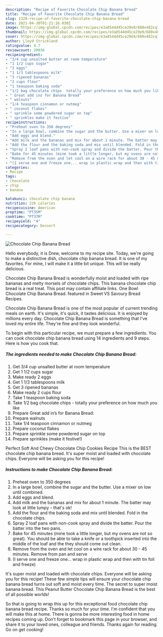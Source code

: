 ```yaml
---
description: "Recipe of Favorite Chocolate Chip Banana Bread"
title: "Recipe of Favorite Chocolate Chip Banana Bread"
slug: 1328-recipe-of-favorite-chocolate-chip-banana-bread
date: 2021-04-30T01:21:16.030Z
image: https://img-global.cpcdn.com/recipes/e3a8544d45ce29e9/680x482cq70/chocolate-chip-banana-bread-recipe-main-photo.jpg
thumbnail: https://img-global.cpcdn.com/recipes/e3a8544d45ce29e9/680x482cq70/chocolate-chip-banana-bread-recipe-main-photo.jpg
cover: https://img-global.cpcdn.com/recipes/e3a8544d45ce29e9/680x482cq70/chocolate-chip-banana-bread-recipe-main-photo.jpg
author: Lloyd Strickland
ratingvalue: 4.7
reviewcount: 20036
recipeingredient:
- "3/4 cup unsalted butter at room temperature"
- "1 1/2 cups sugar"
- "2 eggs"
- "1 1/3 tablespoons milk"
- "3 ripened bananas"
- "2 cups flour"
- "1 teaspoon baking soda"
- "1/2 bag chocolate chips  totally your preference on how much you like"
- " Great add ins for Banana Bread"
- " walnuts"
- "1/4 teaspoon cinnamon or nutmeg"
- " coconut flakes"
- " sprinkle some powdered sugar on top"
- " sprinkles make it festive"
recipeinstructions:
- "Preheat oven to 350 degrees"
- "In a large bowl, combine the sugar and the butter. Use a mixer on low until combined."
- "Add eggs and blend."
- "Add milk and the bananas and mix for about 1 minute. The batter may look at little lumpy - that&#39;s ok!"
- "Add the flour and the baking soda and mix until blended. Fold in the chocolate chips."
- "Spray 2 loaf pans with non-cook spray and divide the batter. Pour the batter into the two pans."
- "Bake for 45 minutes (mine took a little longer, but my ovens are not so great). You should be able to take a knife or a toothpick inserted into the middle of the loaf and the they should come out clean."
- "Remove from the oven and let cool on a wire rack for about 30 - 45 minutes. Remove from pan and serve"
- "(I serve one and freeze one... wrap in plastic wrap and then with tin foil and freeze)"
categories:
- Recipe
tags:
- chocolate
- chip
- banana

katakunci: chocolate chip banana 
nutrition: 226 calories
recipecuisine: American
preptime: "PT35M"
cooktime: "PT37M"
recipeyield: "4"
recipecategory: Dessert

---
```



![Chocolate Chip Banana Bread](https://img-global.cpcdn.com/recipes/e3a8544d45ce29e9/680x482cq70/chocolate-chip-banana-bread-recipe-main-photo.jpg)

Hello everybody, it is Drew, welcome to my recipe site. Today, we're going to make a distinctive dish, chocolate chip banana bread. It is one of my favorites. For mine, I will make it a little bit unique. This will be really delicious.

Chocolate Chip Banana Bread is wonderfully moist and loaded with ripe bananas and melty morsels of chocolate chips. This banana chocolate chip bread is a real treat. This post may contain affiliate links. One Bowl Chocolate Chip Banana Bread. featured in Sweet VS Savoury Bread Recipes.

Chocolate Chip Banana Bread is one of the most popular of current trending meals on earth. It's simple, it's quick, it tastes delicious. It is enjoyed by millions every day. Chocolate Chip Banana Bread is something that I've loved my entire life. They're fine and they look wonderful.


To begin with this particular recipe, we must prepare a few ingredients. You can cook chocolate chip banana bread using 14 ingredients and 9 steps. Here is how you cook that.

<!--inarticleads1-->

##### The ingredients needed to make Chocolate Chip Banana Bread:

1. Get 3/4 cup unsalted butter at room temperature
1. Get 1 1/2 cups sugar
1. Make ready 2 eggs
1. Get 1 1/3 tablespoons milk
1. Get 3 ripened bananas
1. Make ready 2 cups flour
1. Take 1 teaspoon baking soda
1. Take 1/2 bag chocolate chips - totally your preference on how much you like
1. Prepare  Great add in’s for Banana Bread:
1. Prepare  walnuts
1. Take 1/4 teaspoon cinnamon or nutmeg
1. Prepare  coconut flakes
1. Prepare  sprinkle some powdered sugar on top
1. Prepare  sprinkles (make it festive!)


Perfect Soft And Chewy Chocolate Chip Cookies Recipe This is the BEST chocolate chip banana bread. It&#39;s super moist and loaded with chocolate chips. Everyone will be asking you for this recipe! 

<!--inarticleads2-->

##### Instructions to make Chocolate Chip Banana Bread:

1. Preheat oven to 350 degrees
1. In a large bowl, combine the sugar and the butter. Use a mixer on low until combined.
1. Add eggs and blend.
1. Add milk and the bananas and mix for about 1 minute. The batter may look at little lumpy - that&#39;s ok!
1. Add the flour and the baking soda and mix until blended. Fold in the chocolate chips.
1. Spray 2 loaf pans with non-cook spray and divide the batter. Pour the batter into the two pans.
1. Bake for 45 minutes (mine took a little longer, but my ovens are not so great). You should be able to take a knife or a toothpick inserted into the middle of the loaf and the they should come out clean.
1. Remove from the oven and let cool on a wire rack for about 30 - 45 minutes. Remove from pan and serve
1. (I serve one and freeze one... wrap in plastic wrap and then with tin foil and freeze)


It&#39;s super moist and loaded with chocolate chips. Everyone will be asking you for this recipe! These few simple tips will ensure your chocolate chip banana bread turns out soft and moist every time. The secret to super moist banana bread. This Peanut Butter Chocolate Chip Banana Bread is the best of all possible worlds! 

So that is going to wrap this up for this exceptional food chocolate chip banana bread recipe. Thanks so much for your time. I'm confident that you will make this at home. There is gonna be more interesting food in home recipes coming up. Don't forget to bookmark this page in your browser, and share it to your loved ones, colleague and friends. Thanks again for reading. Go on get cooking!
